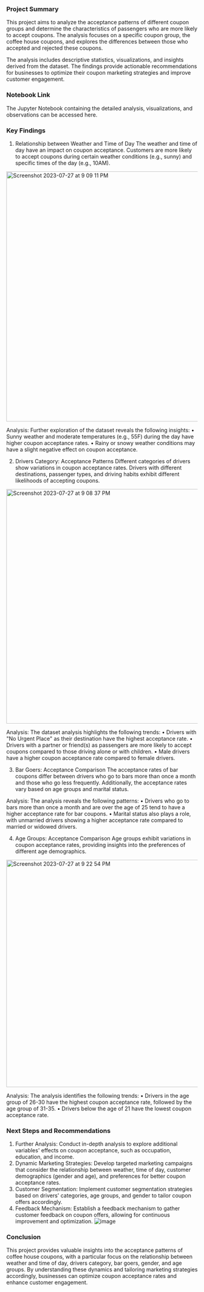 ### Project Summary

This project aims to analyze the acceptance patterns of different coupon groups and determine the characteristics of passengers who are more likely to accept coupons. The analysis focuses on a specific coupon group, the coffee house coupons, and explores the differences between those who accepted and rejected these coupons.

The analysis includes descriptive statistics, visualizations, and insights derived from the dataset. The findings provide actionable recommendations for businesses to optimize their coupon marketing strategies and improve customer engagement.

### Notebook Link
The Jupyter Notebook containing the detailed analysis, visualizations, and observations can be accessed here.

### Key Findings

1. Relationship between Weather and Time of Day
	The weather and time of day have an impact on coupon acceptance. Customers are more likely to accept coupons during certain weather conditions (e.g., sunny) 	and specific times of the day (e.g., 10AM).

<img width="659" alt="Screenshot 2023-07-27 at 9 09 11 PM" src="https://github.com/hdawit/Customer-Engagement-Coupon-Strategy/assets/43795941/bc61dc43-0f0a-4594-9191-cf3b604d3019">

Analysis: Further exploration of the dataset reveals the following insights:
	• Sunny weather and moderate temperatures (e.g., 55F) during the day have higher coupon acceptance rates.
	• Rainy or snowy weather conditions may have a slight negative effect on coupon acceptance.
	
2. Drivers Category: Acceptance Patterns
	Different categories of drivers show variations in coupon acceptance rates. Drivers with different destinations, passenger types, and driving habits exhibit 	different likelihoods of accepting coupons.

<img width="618" alt="Screenshot 2023-07-27 at 9 08 37 PM" src="https://github.com/hdawit/Customer-Engagement-Coupon-Strategy/assets/43795941/7f92930c-2aae-4c42-ba30-b343e2914a52">


Analysis: The dataset analysis highlights the following trends:
	• Drivers with "No Urgent Place" as their destination have the highest acceptance rate.
	• Drivers with a partner or friend(s) as passengers are more likely to accept coupons compared to those driving alone or with children.
	• Male drivers have a higher coupon acceptance rate compared to female drivers.

3. Bar Goers: Acceptance Comparison
	The acceptance rates of bar coupons differ between drivers who go to bars more than once a month and those who go less frequently. Additionally, the 	acceptance rates vary based on age groups and marital status.

Analysis: The analysis reveals the following patterns:
	• Drivers who go to bars more than once a month and are over the age of 25 tend to have a higher acceptance rate for bar coupons.
	• Marital status also plays a role, with unmarried drivers showing a higher acceptance rate compared to married or widowed drivers.

4. Age Groups: Acceptance Comparison
	Age groups exhibit variations in coupon acceptance rates, providing insights into the preferences of different age demographics.

<img width="599" alt="Screenshot 2023-07-27 at 9 22 54 PM" src="https://github.com/hdawit/Customer-Engagement-Coupon-Strategy/assets/43795941/945f134e-453b-4ce5-b993-1290f04fd5ec">

Analysis: The analysis identifies the following trends:
	• Drivers in the age group of 26-30 have the highest coupon acceptance rate, followed by the age group of 31-35.
	• Drivers below the age of 21 have the lowest coupon acceptance rate.

### Next Steps and Recommendations

1.	Further Analysis: Conduct in-depth analysis to explore additional variables' effects on coupon acceptance, such as occupation, education, and income.
2.	Dynamic Marketing Strategies: Develop targeted marketing campaigns that consider the relationship between weather, time of day, customer demographics (gender and age), and preferences for better coupon acceptance rates.
3.	Customer Segmentation: Implement customer segmentation strategies based on drivers' categories, age groups, and gender to tailor coupon offers accordingly.
4.	Feedback Mechanism: Establish a feedback mechanism to gather customer feedback on coupon offers, allowing for continuous improvement and optimization.
![image](https://github.com/hdawit/Customer-Engagement-Coupon-Strategy/assets/43795941/2ed41794-e4fb-42b4-867e-25b9e6a084ce)


### Conclusion

This project provides valuable insights into the acceptance patterns of coffee house coupons, with a particular focus on the relationship between weather and time of day, drivers category, bar goers, gender, and age groups. By understanding these dynamics and tailoring marketing strategies accordingly, businesses can optimize coupon acceptance rates and enhance customer engagement.

